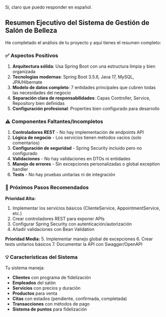 Sí, claro que puedo responder en español.

## Resumen Ejecutivo del Sistema de Gestión de Salón de Belleza

He completado el análisis de tu proyecto y aquí tienes el resumen completo:

### ✅ **Aspectos Positivos**

1. **Arquitectura sólida**: Usa Spring Boot con una estructura limpia y bien organizada
2. **Tecnologías modernas**: Spring Boot 3.5.6, Java 17, MySQL, JPA/Hibernate
3. **Modelo de datos completo**: 7 entidades principales que cubren todas las necesidades del negocio
4. **Separación clara de responsabilidades**: Capas Controller, Service, Repository bien definidas
5. **Configuración profesional**: Properties bien configurado para desarrollo

### ⚠️ **Componentes Faltantes/Incompletos**

1. **Controladores REST** - No hay implementación de endpoints API
2. **Lógica de negocio** - Los servicios tienen métodos vacíos (solo comentarios)
3. **Configuración de seguridad** - Spring Security incluido pero no configurado
4. **Validaciones** - No hay validaciones en DTOs ni entidades
5. **Manejo de errores** - Sin excepciones personalizadas o global exception handler
6. **Tests** - No hay pruebas unitarias ni de integración

### 🔧 **Próximos Pasos Recomendados**

**Prioridad Alta:**
1. Implementar los servicios básicos (ClienteService, AppointmentService, etc.)
2. Crear controladores REST para exponer APIs
3. Configurar Spring Security con autenticación/autorización
4. Añadir validaciones con Bean Validation

**Prioridad Media:**
5. Implementar manejo global de excepciones
6. Crear tests unitarios básicos
7. Documentar la API con Swagger/OpenAPI

### 💡 **Características del Sistema**

Tu sistema maneja:
- **Clientes** con programa de fidelización
- **Empleados** del salón
- **Servicios** con precios y duración
- **Productos** para venta
- **Citas** con estados (pendiente, confirmada, completada)
- **Transacciones** con métodos de pago
- **Sistema de puntos** para fidelización

